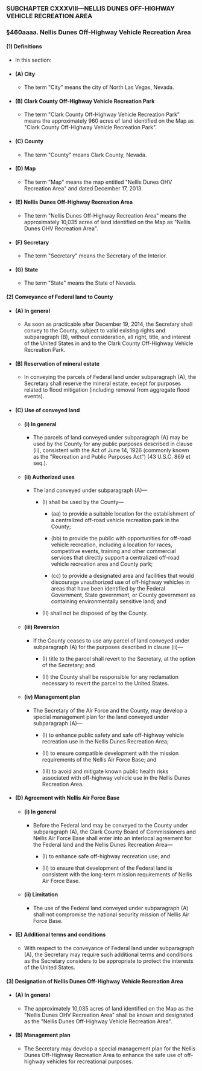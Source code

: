 ### SUBCHAPTER CXXXVIII—NELLIS DUNES OFF-HIGHWAY VEHICLE RECREATION AREA

### §460aaaa. Nellis Dunes Off-Highway Vehicle Recreation Area
#### (1) Definitions
* In this section:

* #### (A) City
  * The term "City" means the city of North Las Vegas, Nevada.

* #### (B) Clark County Off-Highway Vehicle Recreation Park
  * The term "Clark County Off-Highway Vehicle Recreation Park" means the approximately 960 acres of land identified on the Map as "Clark County Off-Highway Vehicle Recreation Park".

* #### (C) County
  * The term "County" means Clark County, Nevada.

* #### (D) Map
  * The term "Map" means the map entitled "Nellis Dunes OHV Recreation Area" and dated December 17, 2013.

* #### (E) Nellis Dunes Off-Highway Recreation Area
  * The term "Nellis Dunes Off-Highway Recreation Area" means the approximately 10,035 acres of land identified on the Map as "Nellis Dunes OHV Recreation Area".

* #### (F) Secretary
  * The term "Secretary" means the Secretary of the Interior.

* #### (G) State
  * The term "State" means the State of Nevada.

#### (2) Conveyance of Federal land to County
* #### (A) In general
  * As soon as practicable after December 19, 2014, the Secretary shall convey to the County, subject to valid existing rights and subparagraph (B), without consideration, all right, title, and interest of the United States in and to the Clark County Off-Highway Vehicle Recreation Park.

* #### (B) Reservation of mineral estate
  * In conveying the parcels of Federal land under subparagraph (A), the Secretary shall reserve the mineral estate, except for purposes related to flood mitigation (including removal from aggregate flood events).

* #### (C) Use of conveyed land
  * #### (i) In general
    * The parcels of land conveyed under subparagraph (A) may be used by the County for any public purposes described in clause (ii), consistent with the Act of June 14, 1926 (commonly known as the "Recreation and Public Purposes Act") (43 U.S.C. 869 et seq.).

  * #### (ii) Authorized uses
    * The land conveyed under subparagraph (A)—

      * (I) shall be used by the County—

        * (aa) to provide a suitable location for the establishment of a centralized off-road vehicle recreation park in the County;

        * (bb) to provide the public with opportunities for off-road vehicle recreation, including a location for races, competitive events, training and other commercial services that directly support a centralized off-road vehicle recreation area and County park;

        * (cc) to provide a designated area and facilities that would discourage unauthorized use of off-highway vehicles in areas that have been identified by the Federal Government, State government, or County government as containing environmentally sensitive land; and


      * (II) shall not be disposed of by the County.

  * #### (iii) Reversion
    * If the County ceases to use any parcel of land conveyed under subparagraph (A) for the purposes described in clause (ii)—

      * (I) title to the parcel shall revert to the Secretary, at the option of the Secretary; and

      * (II) the County shall be responsible for any reclamation necessary to revert the parcel to the United States.

  * #### (iv) Management plan
    * The Secretary of the Air Force and the County, may develop a special management plan for the land conveyed under subparagraph (A)—

      * (I) to enhance public safety and safe off-highway vehicle recreation use in the Nellis Dunes Recreation Area;

      * (II) to ensure compatible development with the mission requirements of the Nellis Air Force Base; and

      * (III) to avoid and mitigate known public health risks associated with off-highway vehicle use in the Nellis Dunes Recreation Area.

* #### (D) Agreement with Nellis Air Force Base
  * #### (i) In general
    * Before the Federal land may be conveyed to the County under subparagraph (A), the Clark County Board of Commissioners and Nellis Air Force Base shall enter into an interlocal agreement for the Federal land and the Nellis Dunes Recreation Area—

      * (I) to enhance safe off-highway recreation use; and

      * (II) to ensure that development of the Federal land is consistent with the long-term mission requirements of Nellis Air Force Base.

  * #### (ii) Limitation
    * The use of the Federal land conveyed under subparagraph (A) shall not compromise the national security mission of Nellis Air Force Base.

* #### (E) Additional terms and conditions
  * With respect to the conveyance of Federal land under subparagraph (A), the Secretary may require such additional terms and conditions as the Secretary considers to be appropriate to protect the interests of the United States.

#### (3) Designation of Nellis Dunes Off-Highway Vehicle Recreation Area
* #### (A) In general
  * The approximately 10,035 acres of land identified on the Map as the "Nellis Dunes OHV Recreation Area" shall be known and designated as the "Nellis Dunes Off-Highway Vehicle Recreation Area".

* #### (B) Management plan
  * The Secretary may develop a special management plan for the Nellis Dunes Off-Highway Recreation Area to enhance the safe use of off-highway vehicles for recreational purposes.